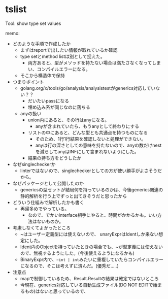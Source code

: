 # tslist
Tool: show type set values


memo:
- どのような手順で作成したか
    - まずはreportで出したい情報が取れているか確認
    - type setとmethod listは別として捉えた。
        - 両方あると、型がメソッドを持たない場合は満たさなくなってしまい、コンパイルエラーになる。
    - そこから構造体で保持 
- つまりポイント
    - golang.org/x/tools/go/analysis/analysistestがgenerics対応していない？？
        - だいたいpassになる
        - 埋め込み系が同じなのに落ちる
    - anyの扱い
        - union内にあると、その行はanyになる。
            - anyが含まれていたら、もうanyとして終わりにする
        - リストの中にあると、どんな型とも共通点を持つものになる
            - そのため、1行1行結果を確認しないと処理ができない。
            - anyは行の深さとしての意味を持たないので、anyの数だけnestを減らしてanyはINFにして含まれないようにした。
        - 結果の持ち方をどうしたか
- なぜsinglecheckerか
    - linterではないので、singlecheckerとしての方が使い勝手がよさそうだから。
- なぜパッケージとして公開したのか
    - genericsの型セットが結局何を持っているのかは、今後generics関連の静的解析を行う上でずっと出てきそうだと思ったから
- どういう仕組みで解析したかも書く
    - 再帰多めでやっている。
        - なので、でかいinterface相手にやると、時間がかかるかも。いい方法はないものか。
- 考慮しなくてよかったところ
    - ~はユーザー定義型には使えないので、 unaryExprはIdentしか来ない想定にした。
    - Ident内のObjectを持っていたときの場合でも、~が型定義には使えないので、無視するようにした。(今後使えるようになるかも)
    - BinaryExpr内で、`~int | int`みたいに重複していたらコンパイルエラーになるので、そこは考えずに済んだ。(優秀だ.....)
- 注意点
    - mapで制御しているため、Result.Resultの結果は確定ではないところ
    - 今現在、generics対応している自動生成ファイル(DO NOT EDITで始まるもの)はないと思っているので、
